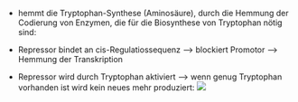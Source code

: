 - hemmt die Tryptophan-Synthese (Aminosäure), durch die Hemmung der Codierung von Enzymen, die für die Biosynthese von Tryptophan nötig sind:

- Repressor bindet an cis-Regulatiossequenz --> blockiert Promotor --> Hemmung der Transkription

- Repressor wird durch Tryptophan aktiviert --> wenn genug Tryptophan vorhanden ist wird kein neues mehr produziert:
![](Pasted%20image%2020240112141059.png)
